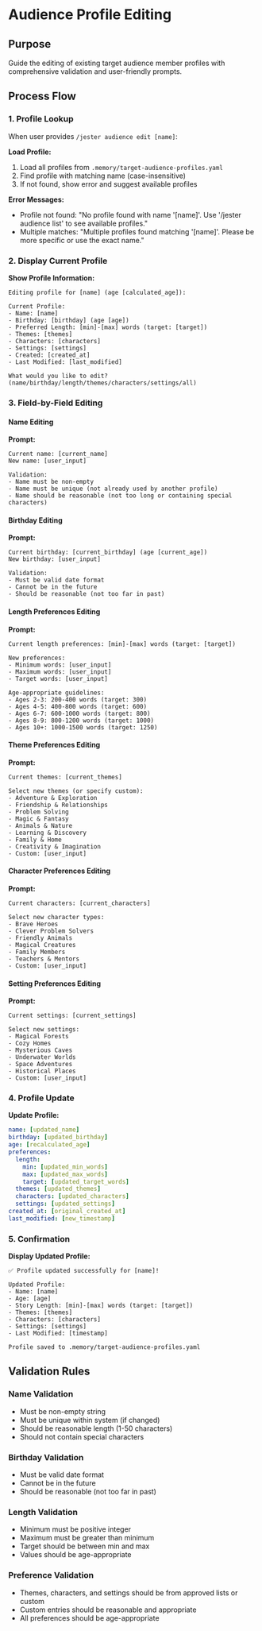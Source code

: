 <!-- Powered by BMAD™ Core -->

# Audience Profile Editing

## Purpose

Guide the editing of existing target audience member profiles with comprehensive validation and user-friendly prompts.

## Process Flow

### 1. Profile Lookup
When user provides `/jester audience edit [name]`:

**Load Profile:**
1. Load all profiles from `.memory/target-audience-profiles.yaml`
2. Find profile with matching name (case-insensitive)
3. If not found, show error and suggest available profiles

**Error Messages:**
- Profile not found: "No profile found with name '[name]'. Use '/jester audience list' to see available profiles."
- Multiple matches: "Multiple profiles found matching '[name]'. Please be more specific or use the exact name."

### 2. Display Current Profile
**Show Profile Information:**
```
Editing profile for [name] (age [calculated_age]):

Current Profile:
- Name: [name]
- Birthday: [birthday] (age [age])
- Preferred Length: [min]-[max] words (target: [target])
- Themes: [themes]
- Characters: [characters]
- Settings: [settings]
- Created: [created_at]
- Last Modified: [last_modified]

What would you like to edit? (name/birthday/length/themes/characters/settings/all)
```

### 3. Field-by-Field Editing

#### Name Editing
**Prompt:**
```
Current name: [current_name]
New name: [user_input]

Validation:
- Name must be non-empty
- Name must be unique (not already used by another profile)
- Name should be reasonable (not too long or containing special characters)
```

#### Birthday Editing
**Prompt:**
```
Current birthday: [current_birthday] (age [current_age])
New birthday: [user_input]

Validation:
- Must be valid date format
- Cannot be in the future
- Should be reasonable (not too far in past)
```

#### Length Preferences Editing
**Prompt:**
```
Current length preferences: [min]-[max] words (target: [target])

New preferences:
- Minimum words: [user_input]
- Maximum words: [user_input]
- Target words: [user_input]

Age-appropriate guidelines:
- Ages 2-3: 200-400 words (target: 300)
- Ages 4-5: 400-800 words (target: 600)
- Ages 6-7: 600-1000 words (target: 800)
- Ages 8-9: 800-1200 words (target: 1000)
- Ages 10+: 1000-1500 words (target: 1250)
```

#### Theme Preferences Editing
**Prompt:**
```
Current themes: [current_themes]

Select new themes (or specify custom):
- Adventure & Exploration
- Friendship & Relationships
- Problem Solving
- Magic & Fantasy
- Animals & Nature
- Learning & Discovery
- Family & Home
- Creativity & Imagination
- Custom: [user_input]
```

#### Character Preferences Editing
**Prompt:**
```
Current characters: [current_characters]

Select new character types:
- Brave Heroes
- Clever Problem Solvers
- Friendly Animals
- Magical Creatures
- Family Members
- Teachers & Mentors
- Custom: [user_input]
```

#### Setting Preferences Editing
**Prompt:**
```
Current settings: [current_settings]

Select new settings:
- Magical Forests
- Cozy Homes
- Mysterious Caves
- Underwater Worlds
- Space Adventures
- Historical Places
- Custom: [user_input]
```

### 4. Profile Update
**Update Profile:**
```yaml
name: [updated_name]
birthday: [updated_birthday]
age: [recalculated_age]
preferences:
  length:
    min: [updated_min_words]
    max: [updated_max_words]
    target: [updated_target_words]
  themes: [updated_themes]
  characters: [updated_characters]
  settings: [updated_settings]
created_at: [original_created_at]
last_modified: [new_timestamp]
```

### 5. Confirmation
**Display Updated Profile:**
```
✅ Profile updated successfully for [name]!

Updated Profile:
- Name: [name]
- Age: [age]
- Story Length: [min]-[max] words (target: [target])
- Themes: [themes]
- Characters: [characters]
- Settings: [settings]
- Last Modified: [timestamp]

Profile saved to .memory/target-audience-profiles.yaml
```

## Validation Rules

### Name Validation
- Must be non-empty string
- Must be unique within system (if changed)
- Should be reasonable length (1-50 characters)
- Should not contain special characters

### Birthday Validation
- Must be valid date format
- Cannot be in the future
- Should be reasonable (not too far in past)

### Length Validation
- Minimum must be positive integer
- Maximum must be greater than minimum
- Target should be between min and max
- Values should be age-appropriate

### Preference Validation
- Themes, characters, and settings should be from approved lists or custom
- Custom entries should be reasonable and appropriate
- All preferences should be age-appropriate